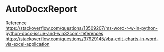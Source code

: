 # AutoDocxReport

Reference<br />
https://stackoverflow.com/questions/13509207/ms-word-r-w-in-python-python-docx-issue-and-win32com-references<br />
https://stackoverflow.com/questions/37929145/vba-edit-charts-in-word-via-excel-application

